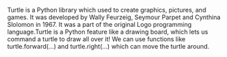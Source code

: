 Turtle is a Python library which used to create graphics, pictures, and games. It was developed by Wally Feurzeig, Seymour Parpet and Cynthina Slolomon in 1967. It was a part of the original Logo programming language.Turtle is a Python feature like a drawing board, which lets us command a turtle to draw all over it! We can use functions like turtle.forward(…) and turtle.right(…) which can move the turtle around.
